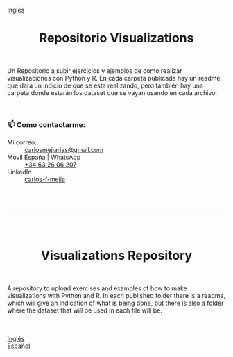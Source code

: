 <a href="#en">Inglés</a>
<br>

<h1 align="center" id="esp">Repositorio Visualizations</h1>
<br>
<p>Un Repositorio a subir ejercicios y ejemplos de como realizar visualizaciones con Python y R. En cada carpeta publicada hay un readme, que dará un indicio de que se esta realizando, pero también hay una carpeta donde estarán los dataset que se vayan usando en cada archivo. </p>

<br>

<h3>📫 Como contactarme:</h3>
<dl>
  <dt>Mi correo:</dt>
  <dd><a href="mailto:carlosmejiarias@gmail.com">carlosmejiarias@gmail.com</a></dd>
  <dt>Móvil España | WhatsApp</dt>
  <dd><a href="tel:+34632606207">+34 63 26 06 207</a></dd>
  <dt>LinkedIn</dt>
  <dd><a href="https://www.linkedin.com/in/carlos-f-mejia/">carlos-f-mejia</a></dd>
</dl>
<br>
<br>
<hr>
<br>
<br>
<h1 align="center" id="en">Visualizations Repository</h1>
<br>
<p>A repository to upload exercises and examples of how to make visualizations with Python and R. In each published folder there is a readme, which will give an indication of what is being done, but there is also a folder where the dataset that will be used in each file will be. </p>
<br>
<br>
<div><a href="#en">Inglés</a></div>
<div><a href="#esp">Español</a></div>
